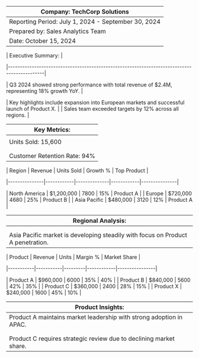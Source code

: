 <!-- DATA_SECTION_START -->
| Company: TechCorp Solutions                         |
|-----------------------------------------------------|
| Reporting Period: July 1, 2024 - September 30, 2024 |
| Prepared by: Sales Analytics Team                   |
| Date: October 15, 2024                              |

<!-- SUMMARY_SECTION -->| Executive Summary:                                                                          |<!-- /SUMMARY_SECTION -->
|---------------------------------------------------------------------------------------------|
<!-- SUMMARY_SECTION --><!-- METRICS_GROUP --><!-- FINANCIAL_DATA -->| Q3 2024 showed strong performance with <!-- TOTAL_REFERENCE -->total revenue of $2<!-- /TOTAL_REFERENCE -->.4M, representing 18% growth YoY. |<!-- /FINANCIAL_DATA --><!-- /METRICS_GROUP --><!-- /SUMMARY_SECTION -->
| Key highlights include expansion into European markets and successful launch of Product X.  |
| Sales team exceeded targets by 12% across all regions.                                      |

| Key Metrics:                    |
|---------------------------------|
<!-- SUMMARY_SECTION --><!-- METRICS_GROUP --><!-- FINANCIAL_DATA -->| <!-- TOTAL_REFERENCE -->Total Revenue: $2,400,000<!-- /TOTAL_REFERENCE -->       |<!-- /FINANCIAL_DATA --><!-- /METRICS_GROUP --><!-- /SUMMARY_SECTION -->
| Units Sold: 15,600              |
<!-- FINANCIAL_DATA -->| Average Deal Size: $12,500      |<!-- /FINANCIAL_DATA -->
<!-- FINANCIAL_DATA -->| Customer Acquisition Cost: $850 |<!-- /FINANCIAL_DATA -->
| Customer Retention Rate: 94%    |

<!-- FINANCIAL_DATA --><!-- TABLE_START: | Customer Acquisition Cost: $850 | --><!-- /FINANCIAL_DATA -->
<!-- METRICS_GROUP -->| Region        | Revenue    |   Units Sold | Growth %   | Top Product   |<!-- /METRICS_GROUP -->
|---------------|------------|--------------|------------|---------------|
<!-- FINANCIAL_DATA -->| North America | $1,200,000 |         7800 | 15%        | Product A     |<!-- /FINANCIAL_DATA -->
<!-- FINANCIAL_DATA -->| Europe        | $720,000   |         4680 | 25%        | Product B     |<!-- /FINANCIAL_DATA -->
<!-- FINANCIAL_DATA -->| Asia Pacific  | $480,000   |         3120 | 12%        | Product A     |<!-- /FINANCIAL_DATA -->
<!-- DATA_SECTION_END -->
<!-- TABLE_END -->

<!-- DATA_SECTION_START -->
| Regional Analysis:                                                              |
|---------------------------------------------------------------------------------|
<!-- METRICS_GROUP -->| North America remains our strongest market with consistent growth.              |<!-- /METRICS_GROUP -->
<!-- METRICS_GROUP -->| Europe shows excellent potential with 25% growth driven by Product B adoption.  |<!-- /METRICS_GROUP -->
| Asia Pacific market is developing steadily with focus on Product A penetration. |

<!-- METRICS_GROUP --><!-- TABLE_START: | Europe shows excellent potential with 25% growth driven by Product B adoption.  | --><!-- /METRICS_GROUP -->
<!-- METRICS_GROUP -->| Product   | Revenue   |   Units | Margin %   | Market Share   |<!-- /METRICS_GROUP -->
|-----------|-----------|---------|------------|----------------|
<!-- FINANCIAL_DATA -->| Product A | $960,000  |    6000 | 35%        | 40%            |<!-- /FINANCIAL_DATA -->
<!-- FINANCIAL_DATA -->| Product B | $840,000  |    5600 | 42%        | 35%            |<!-- /FINANCIAL_DATA -->
<!-- FINANCIAL_DATA -->| Product C | $360,000  |    2400 | 28%        | 15%            |<!-- /FINANCIAL_DATA -->
<!-- FINANCIAL_DATA -->| Product X | $240,000  |    1600 | 45%        | 10%            |<!-- /FINANCIAL_DATA -->
<!-- DATA_SECTION_END -->
<!-- TABLE_END -->

<!-- DATA_SECTION_START -->
| Product Insights:                                                   |
|---------------------------------------------------------------------|
| Product A maintains market leadership with strong adoption in APAC. |
<!-- METRICS_GROUP -->| Product B shows highest margins and growing European presence.      |<!-- /METRICS_GROUP -->
<!-- METRICS_GROUP -->| Product X (new launch) exceeded expectations with 45% margin.       |<!-- /METRICS_GROUP -->
| Product C requires strategic review due to declining market share.  |
<!-- DATA_SECTION_END -->